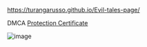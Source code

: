 https://turangarusso.github.io/Evil-tales-page/

DMCA [Protection Certificate](https://www.dmca.com/r/r2jxzdk)

![image](https://github.com/turangarusso/Evolve-Website/assets/113531412/d51f420a-b0ec-46a2-8de9-4187bbd92891)

